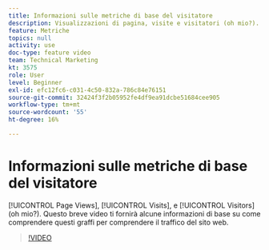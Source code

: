 ```yaml
---
title: Informazioni sulle metriche di base del visitatore
description: Visualizzazioni di pagina, visite e visitatori (oh mio?). Questo breve video ti fornirà alcune informazioni di base su come comprendere questi graffi per comprendere il traffico del sito web.
feature: Metriche
topics: null
activity: use
doc-type: feature video
team: Technical Marketing
kt: 3575
role: User
level: Beginner
exl-id: efc12fc6-c031-4c50-832a-786c84e76151
source-git-commit: 32424f3f2b05952fe4df9ea91dcbe51684cee905
workflow-type: tm+mt
source-wordcount: '55'
ht-degree: 16%

---
```


# Informazioni sulle metriche di base del visitatore

[!UICONTROL Page Views],  [!UICONTROL Visits], e  [!UICONTROL Visitors] (oh mio?). Questo breve video ti fornirà alcune informazioni di base su come comprendere questi graffi per comprendere il traffico del sito web.

>[!VIDEO](https://video.tv.adobe.com/v/28774/?quality=12)
